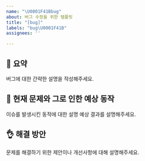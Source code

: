 ```yaml
---
name: "\U0001F41Bbug"
about: 버그 수정을 위한 템플릿
title: "[bug]"
labels: "bug\U0001F41B"
assignees: ''

---
```


## 📝 요약
버그에 대한 간략한 설명을 작성해주세요.

## 🤔 현재 문제와 그로 인한 예상 동작
이슈를 발생시킨 동작에 대한 설명 예상 결과를 설명해주세요.

## 👌 해결 방안
문제를 해결하기 위한 제안이나 개선사항에 대해 설명해주세요.
